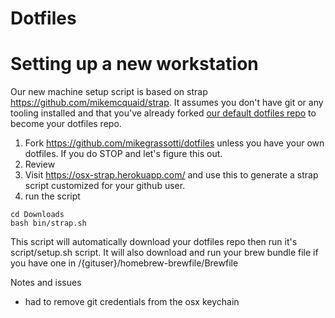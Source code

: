 # Dotfiles

# Setting up a new workstation
 
 Our new machine setup script is based on strap https://github.com/mikemcquaid/strap. It assumes you don't have git or any tooling installed and that you've already forked [our default dotfiles repo](https://github.com/mikegrassotti/dotfiles) to become your dotfiles repo. 
 
 1. Fork https://github.com/mikegrassotti/dotfiles unless you have your own dotfiles. If you do STOP and let's figure this out.
 1. Review
 1. Visit https://osx-strap.herokuapp.com/ and use this to generate a strap script customized for your github user. 
 1. run the script
 ```
 cd Downloads
 bash bin/strap.sh
 ```

This script will automatically download your dotfiles repo then run it's script/setup.sh script.
It will also download and run your brew bundle file if you have one in /{gituser}/homebrew-brewfile/Brewfile

Notes and issues
 - had to remove git credentials from the osx keychain
 
 
